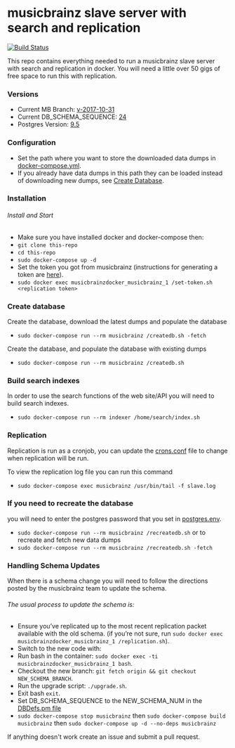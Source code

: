 musicbrainz slave server with search and replication
==================

[![Build Status](https://travis-ci.org/jsturgis/musicbrainz-docker.svg?branch=master)](https://travis-ci.org/jsturgis/musicbrainz-docker)

This repo contains everything needed to run a musicbrainz slave server with search and replication in docker.
You will need a little over 50 gigs of free space to run this with replication.

### Versions
* Current MB Branch: [v-2017-10-31](musicbrainz-dockerfile/Dockerfile#L23)
* Current DB_SCHEMA_SEQUENCE: [24](musicbrainz-dockerfile/DBDefs.pm#L107)
* Postgres Version: [9.5](postgres-dockerfile/Dockerfile#L1)

### Configuration
* Set the path where you want to store the downloaded data dumps in [docker-compose.yml](./docker-compose.yml).
* If you already have data dumps in this path they can be loaded instead of downloading new dumps, see [Create Database](#create-database).

### Installation

###### Install and Start
* Make sure you have installed docker and docker-compose then:
* `git clone this-repo`
* `cd this-repo`
* `sudo docker-compose up -d`
* Set the token you got from musicbrainz (instructions for generating a token are [here](http://blog.musicbrainz.org/2015/05/19/schema-change-release-2015-05-18-including-upgrade-instructions/)).
* `sudo docker exec musicbrainzdocker_musicbrainz_1 /set-token.sh <replication token>`

### Create database
Create the database, download the latest dumps and populate the database

* `sudo docker-compose run --rm musicbrainz /createdb.sh -fetch`

Create the database, and populate the database with existing dumps

* `sudo docker-compose run --rm musicbrainz /createdb.sh`

### Build search indexes
In order to use the search functions of the web site/API you will need to build search indexes.

* `sudo docker-compose run --rm indexer /home/search/index.sh`

### Replication
Replication is run as a cronjob, you can update the [crons.conf](musicbrainz-dockerfile/scripts/crons.conf) file to change when replication will be run.

To view the replication log file you can run this command
* `sudo docker-compose exec musicbrainz /usr/bin/tail -f slave.log`

### If you need to recreate the database
you will need to enter the postgres password that you set in [postgres.env](postgres-dockerfile/postgres.env).
* `sudo docker-compose run --rm musicbrainz /recreatedb.sh`
or to recreate and fetch new data dumps
* `sudo docker-compose run --rm musicbrainz /recreatedb.sh -fetch`

### Handling Schema Updates
When there is a schema change you will need to follow the directions posted by the musicbrainz team to update the schema.

###### The usual process to update the schema is:

* Ensure you’ve replicated up to the most recent replication packet available with the old schema. (if you’re not sure, run `sudo docker exec musicbrainzdocker_musicbrainz_1 /replication.sh`).
* Switch to the new code with:
* Run bash in the container: `sudo docker exec -ti musicbrainzdocker_musicbrainz_1 bash`.
* Checkout the new branch: `git fetch origin && git checkout NEW_SCHEMA_BRANCH`.
* Run the upgrade script: `./upgrade.sh`.
* Exit bash `exit`.
* Set DB_SCHEMA_SEQUENCE to the NEW_SCHEMA_NUM in the [DBDefs.pm file](musicbrainz-dockerfile/DBDefs.pm#L95)
* `sudo docker-compose stop musicbrainz` then `sudo docker-compose build musicbrainz` then `sudo docker-compose up -d --no-deps musicbrainz`

If anything doesn't work create an issue and submit a pull request.
